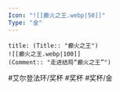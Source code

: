 ```yaml
---
Icon: "![[癫火之王.webp|50]]"
Type: "金"
---
```

```ad-common-gold-trophy
title: (Title:: "癫火之王")
![[癫火之王.webp|100]]
(Comment:: "走进结局“癫火之王”")
```

#艾尔登法环/奖杯 #奖杯 #奖杯/金